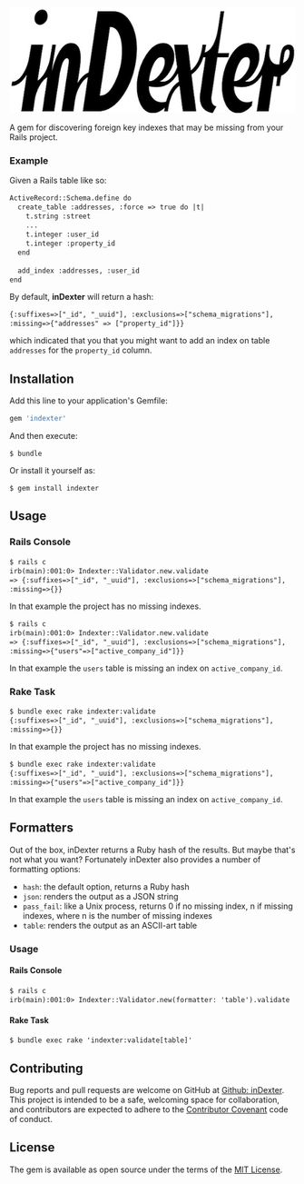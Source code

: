<p align='center'>
  <img src='assets/inDexter_logo.jpg' width="600" height="186" alt="inDexter logo" title="inDexter" />
</p>

A gem for discovering foreign key indexes that may be missing from your Rails project.

### Example

Given a Rails table like so:

```
ActiveRecord::Schema.define do
  create_table :addresses, :force => true do |t|
    t.string :street
    ...
    t.integer :user_id
    t.integer :property_id
  end

  add_index :addresses, :user_id
end
```

By default, **inDexter** will return a hash:

```
{:suffixes=>["_id", "_uuid"], :exclusions=>["schema_migrations"], :missing=>{"addresses" => ["property_id"]}}
```

which indicated that you that you might want to add an index on table `addresses` for the `property_id` column.


## Installation

Add this line to your application's Gemfile:

```ruby
gem 'indexter'
```

And then execute:

    $ bundle

Or install it yourself as:

    $ gem install indexter


## Usage

### Rails Console

```
$ rails c
irb(main):001:0> Indexter::Validator.new.validate
=> {:suffixes=>["_id", "_uuid"], :exclusions=>["schema_migrations"], :missing=>{}}
```
In that example the project has no missing indexes.

```
$ rails c
irb(main):001:0> Indexter::Validator.new.validate
=> {:suffixes=>["_id", "_uuid"], :exclusions=>["schema_migrations"], :missing=>{"users"=>["active_company_id"]}}
```
In that example the `users` table is missing an index on `active_company_id`.

### Rake Task

```
$ bundle exec rake indexter:validate
{:suffixes=>["_id", "_uuid"], :exclusions=>["schema_migrations"], :missing=>{}}
```
In that example the project has no missing indexes.

```
$ bundle exec rake indexter:validate
{:suffixes=>["_id", "_uuid"], :exclusions=>["schema_migrations"], :missing=>{"users"=>["active_company_id"]}}
```
In that example the `users` table is missing an index on `active_company_id`.

## Formatters

Out of the box, inDexter returns a Ruby hash of the results. But maybe that's not what you want? Fortunately inDexter also provides a number of formatting options:

* `hash`: the default option, returns a Ruby hash
* `json`: renders the output as a JSON string
* `pass_fail`: like a Unix process, returns 0 if no missing index, n if missing indexes, where n is the number of missing indexes
* `table`: renders the output as an ASCII-art table

### Usage

#### Rails Console

```
$ rails c
irb(main):001:0> Indexter::Validator.new(formatter: 'table').validate
```

#### Rake Task

```
$ bundle exec rake 'indexter:validate[table]'
```

## Contributing

Bug reports and pull requests are welcome on GitHub at [Github: inDexter](https://github.com/senorprogrammer/indexter). This project is intended to be a safe, welcoming space for collaboration, and contributors are expected to adhere to the [Contributor Covenant](http://contributor-covenant.org) code of conduct.


## License

The gem is available as open source under the terms of the [MIT License](http://opensource.org/licenses/MIT).

